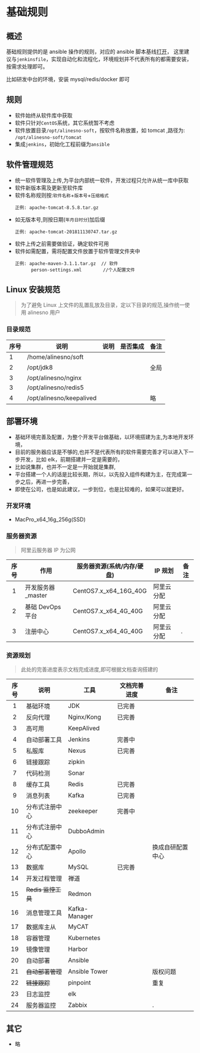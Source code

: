 # 基础规则

## 概述

基础规则提供的是 ansible 操作的规则，对应的 ansible 脚本基线[打开](https://gitee.com/alinesno-cloud/alinesno-cloud-operation-incubator)，
这里建议与`jenkinsfile`，实现自动化和流程化，环境规划并不代表所有的都需要安装，按需求处理即可。

比如研发中台的环境，安装 mysql/redis/docker 即可

## 规则

- 软件始终从软件库中获取
- 软件只针对`CentOS`系统，其它系统暂不考虑
- 软件放置目录`/opt/alinesno-soft`，按软件名称放置，如 tomcat ,路径为: `/opt/alinesno-soft/tomcat`
- 集成`jenkins`，初始化工程前缀为`ansible`

## 软件管理规范

- 统一软件管理及上传,为平台内部统一软件，开发过程只允许从统一库中获取
- 软件新版本需及更新至软件库
- 软件名称规则按:`软件名称`+`版本号`+`压缩格式`
  ```
  正例: apache-tomcat-8.5.8.tar.gz
  ```
- 如无版本号,则按日期(`年月日时分`)加后缀
  ```
  正例: apache-tomcat-201811130747.tar.gz
  ```
- 软件上传之前需要做验证，确定软件可用
- 软件如需配置，需将配置文件放置于软件管理文件夹中
  ```
  正例: apache-maven-3.1.1.tar.gz  // 软件
        person-settings.xml        //个人配置文件
  ```

## Linux 安装规范

> 为了避免 Linux 上文件的乱置乱放及目录，定以下目录的规范,操作统一使用 alinesno 用户

### 目录规范

| 序号 | 说明                     | 说明 | 是否集成 | 备注 |
| ---- | ------------------------ | ---- | -------- | ---- |
| 1    | /home/alinesno/soft      |      |          |      |
| 2    | /opt/jdk8                |      |          | 全局 |
| 3    | /opt/alinesno/nginx      |      |          |      |
| 3    | /opt/alinesno/redis5     |      |          |      |
| 4    | /opt/alinesno/keepalived |      |          | 略   |

<!--
## 软件地址
| 序号 | 库类型   | 软件地址                                        | 账号密码  | 备注                          |
|------|----------|-------------------------------------------------|-----------|-------------------------------|
| 1    | 百度网盘 | https://pan.baidu.com/s/1rM8EufXR8DCqRrnsBm0LfQ | f7x5|                               |
-->

## 部署环境

- 基础环境完善及配置，为整个开发平台做基础，以环境搭建为主,为本地开发环境，
- 目前的服务器应该是不够的,也并不是代表所有的软件需要完善才可以进入下一步开发，比如 elk，前期搭建并一定是需要的，
- 比如说集群，也并不一定是一开始就是集群,
- 平台搭建一个人的话是比较长期，所以，以先投入组件构建为主，在完成第一步之后，再进一步完善，
- 即使在公司，也是如此建议，一步到位，也是比较难的，如果可以就更好。

### 开发环境

- MacPro_x64_16g_256g(SSD)

### 服务器资源

> 阿里云服务器 IP 为公网

| 序号 | 作用               | 服务器资源(系统/内存/硬盘) | IP 规划    | 备注 |
| :--: | ------------------ | -------------------------- | ---------- | ---- |
|  1   | 开发服务器\_master | CentOS7.x_x64_16G_40G      | 阿里云分配 |      |
|  2   | 基础 DevOps 平台   | CentOS7.x_x64_4G_40G       | 阿里云分配 |      |
|  3   | 注册中心           | CentOS7.x_x64_4G_40G       | 阿里云分配 | .    |

<!-- | 2    | 开发服务器_slave  | CentOS7.4_x64_2G_16G       | 192.168.1.111 | VBox虚拟机 | -->
<!-- | 3    | 开发服务器_slave  | CentOS7.4_x64_2G_16G       | 192.168.1.112 | VBox虚拟机 | -->
<!-- | 4    | 监控运维平台      | CentOS7.4_x64_4G_16G       | 192.168.1.119 | VBox虚拟机 | -->
<!-- | 7    | 基础服务服务器    | CentOS7.4_x64_1G_40G       | 172.18.11.241 | 阿里云     | -->
<!-- | 8    | 业务服务服务器    | CentOS7.4_x64_1G_40G       | 172.18.11.183 | 阿里云     | -->
<!-- | 9    | 应用服务服务器    | CentOS7.4_x64_1G_40G       | 172.18.11.130 | 阿里云     | -->

### 资源规划

> 此处的完善进度表示文档完成进度,即可根据文档查询搭建的

| 序号 | 说明               | 工具          | 文档完善进度 | 备注             |
| :--: | ------------------ | ------------- | ------------ | ---------------- |
|  1   | 基础环境           | JDK           | 已完善       |                  |
|  2   | 反向代理           | Nginx/Kong    | 已完善       |                  |
|  3   | 高可用             | KeepAlived    |              |                  |
|  4   | 自动部署工具       | Jenkins       | 完善中       |                  |
|  5   | 私服库             | Nexus         | 已完善       |                  |
|  6   | 链接跟踪           | zipkin        |              |                  |
|  7   | 代码检测           | Sonar         |              |                  |
|  8   | 缓存工具           | Redis         | 已完善       |                  |
|  9   | 消息列表           | Kafka         | 已完善       |                  |
|  10  | 分布式注册中心     | zeekeeper     | 完善中       |                  |
|  11  | 分布式注册中心     | DubboAdmin    |              |                  |
|  12  | 分布式配置中心     | Apollo        |              | 换成自研配置中心 |
|  13  | 数据库             | MySQL         | 已完善       |                  |
|  14  | 开发过程管理       | 禅道          |              |                  |
|  15  | ~~Redis 监控工具~~ | Redmon        |              |                  |
|  16  | 消息管理工具       | Kafka-Manager |              |                  |
|  17  | 数据库主从         | MyCAT         |              |                  |
|  18  | 容器管理           | Kubernetes    |              |                  |
|  19  | 镜像管理           | Harbor        |              |                  |
|  20  | 自动部署           | Ansible       |              |                  |
|  21  | ~~自动部署管理~~   | Ansible Tower |              | 版权问题         |
|  22  | ~~链接跟踪~~       | pinpoint      |              | 重复             |
|  23  | 日志监控           | elk           |              |                  |
|  24  | 服务器监控         | Zabbix        |              | .                |

<!-- | 20   | 基础环境搭建      | docker-compose | 完善中       |                  | -->

<!-- ## 访问地址 -->
<!-- | 序号 | 说明           | 地址                 | 备注 | -->
<!-- |:------|----------------|----------------------|------| -->
<!-- | 1    | 开发过程管理   | http://www.baidu.com |      | -->
<!-- | 2    | 缓存工具       |                      |      | -->
<!-- | 3    | Redis监控工具  |                      |      | -->
<!-- | 4    | 消息列表       |                      |      | -->
<!-- | 5    | 消息管理工具   |                      |      | -->
<!-- | 6    | 数据库         |                      |      | -->
<!-- | 7    | 数据库主从     |                      |      | -->
<!-- | 7    | 容器管理       |                      |      | -->
<!-- | 8    | 反向代理       |                      |      | -->
<!-- | 9    | 高可用         |                      |      | -->
<!-- | 10   | 分布式注册中心 |                      |      | -->
<!-- | 11   | 自动部署工具   |                      |      | -->
<!-- | 12   | 私服库         |                      |      | -->
<!-- | 13   | 代码检测       |                      |      | -->
<!-- | 14   | 镜像管理       |                      |      | -->
<!-- | 15   | 自动部署       |                      |      | -->
<!-- | 16   | 自动部署管理   |                      |      | -->
<!-- | 17   | 链接跟踪       |                      |      | -->
<!-- | 18   | 日志监控       |                      |      | -->
<!-- | 19   | 服务器监控     |                      |      | -->

## 其它

- 略

